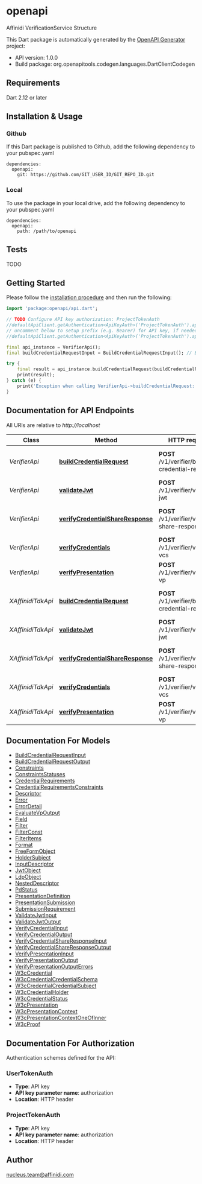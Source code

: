 # openapi

Affinidi VerificationService Structure

This Dart package is automatically generated by the [OpenAPI Generator](https://openapi-generator.tech) project:

- API version: 1.0.0
- Build package: org.openapitools.codegen.languages.DartClientCodegen

## Requirements

Dart 2.12 or later

## Installation & Usage

### Github

If this Dart package is published to Github, add the following dependency to your pubspec.yaml

```
dependencies:
  openapi:
    git: https://github.com/GIT_USER_ID/GIT_REPO_ID.git
```

### Local

To use the package in your local drive, add the following dependency to your pubspec.yaml

```
dependencies:
  openapi:
    path: /path/to/openapi
```

## Tests

TODO

## Getting Started

Please follow the [installation procedure](#installation--usage) and then run the following:

```dart
import 'package:openapi/api.dart';

// TODO Configure API key authorization: ProjectTokenAuth
//defaultApiClient.getAuthentication<ApiKeyAuth>('ProjectTokenAuth').apiKey = 'YOUR_API_KEY';
// uncomment below to setup prefix (e.g. Bearer) for API key, if needed
//defaultApiClient.getAuthentication<ApiKeyAuth>('ProjectTokenAuth').apiKeyPrefix = 'Bearer';

final api_instance = VerifierApi();
final buildCredentialRequestInput = BuildCredentialRequestInput(); // BuildCredentialRequestInput | BuildCredentialRequest

try {
    final result = api_instance.buildCredentialRequest(buildCredentialRequestInput);
    print(result);
} catch (e) {
    print('Exception when calling VerifierApi->buildCredentialRequest: $e\n');
}

```

## Documentation for API Endpoints

All URIs are relative to _http://localhost_

| Class             | Method                                                                                     | HTTP request                                   | Description                     |
| ----------------- | ------------------------------------------------------------------------------------------ | ---------------------------------------------- | ------------------------------- |
| _VerifierApi_     | [**buildCredentialRequest**](doc//VerifierApi.md#buildcredentialrequest)                   | **POST** /v1/verifier/build-credential-request | Builds credential share request |
| _VerifierApi_     | [**validateJwt**](doc//VerifierApi.md#validatejwt)                                         | **POST** /v1/verifier/validate-jwt             | Validates JWT token             |
| _VerifierApi_     | [**verifyCredentialShareResponse**](doc//VerifierApi.md#verifycredentialshareresponse)     | **POST** /v1/verifier/verify-share-response    | Verifying share response token  |
| _VerifierApi_     | [**verifyCredentials**](doc//VerifierApi.md#verifycredentials)                             | **POST** /v1/verifier/verify-vcs               | Verifying VC                    |
| _VerifierApi_     | [**verifyPresentation**](doc//VerifierApi.md#verifypresentation)                           | **POST** /v1/verifier/verify-vp                | Verifying VP                    |
| _XAffinidiTdkApi_ | [**buildCredentialRequest**](doc//XAffinidiTdkApi.md#buildcredentialrequest)               | **POST** /v1/verifier/build-credential-request | Builds credential share request |
| _XAffinidiTdkApi_ | [**validateJwt**](doc//XAffinidiTdkApi.md#validatejwt)                                     | **POST** /v1/verifier/validate-jwt             | Validates JWT token             |
| _XAffinidiTdkApi_ | [**verifyCredentialShareResponse**](doc//XAffinidiTdkApi.md#verifycredentialshareresponse) | **POST** /v1/verifier/verify-share-response    | Verifying share response token  |
| _XAffinidiTdkApi_ | [**verifyCredentials**](doc//XAffinidiTdkApi.md#verifycredentials)                         | **POST** /v1/verifier/verify-vcs               | Verifying VC                    |
| _XAffinidiTdkApi_ | [**verifyPresentation**](doc//XAffinidiTdkApi.md#verifypresentation)                       | **POST** /v1/verifier/verify-vp                | Verifying VP                    |

## Documentation For Models

- [BuildCredentialRequestInput](doc//BuildCredentialRequestInput.md)
- [BuildCredentialRequestOutput](doc//BuildCredentialRequestOutput.md)
- [Constraints](doc//Constraints.md)
- [ConstraintsStatuses](doc//ConstraintsStatuses.md)
- [CredentialRequirements](doc//CredentialRequirements.md)
- [CredentialRequirementsConstraints](doc//CredentialRequirementsConstraints.md)
- [Descriptor](doc//Descriptor.md)
- [Error](doc//Error.md)
- [ErrorDetail](doc//ErrorDetail.md)
- [EvaluateVpOutput](doc//EvaluateVpOutput.md)
- [Field](doc//Field.md)
- [Filter](doc//Filter.md)
- [FilterConst](doc//FilterConst.md)
- [FilterItems](doc//FilterItems.md)
- [Format](doc//Format.md)
- [FreeFormObject](doc//FreeFormObject.md)
- [HolderSubject](doc//HolderSubject.md)
- [InputDescriptor](doc//InputDescriptor.md)
- [JwtObject](doc//JwtObject.md)
- [LdpObject](doc//LdpObject.md)
- [NestedDescriptor](doc//NestedDescriptor.md)
- [PdStatus](doc//PdStatus.md)
- [PresentationDefinition](doc//PresentationDefinition.md)
- [PresentationSubmission](doc//PresentationSubmission.md)
- [SubmissionRequirement](doc//SubmissionRequirement.md)
- [ValidateJwtInput](doc//ValidateJwtInput.md)
- [ValidateJwtOutput](doc//ValidateJwtOutput.md)
- [VerifyCredentialInput](doc//VerifyCredentialInput.md)
- [VerifyCredentialOutput](doc//VerifyCredentialOutput.md)
- [VerifyCredentialShareResponseInput](doc//VerifyCredentialShareResponseInput.md)
- [VerifyCredentialShareResponseOutput](doc//VerifyCredentialShareResponseOutput.md)
- [VerifyPresentationInput](doc//VerifyPresentationInput.md)
- [VerifyPresentationOutput](doc//VerifyPresentationOutput.md)
- [VerifyPresentationOutputErrors](doc//VerifyPresentationOutputErrors.md)
- [W3cCredential](doc//W3cCredential.md)
- [W3cCredentialCredentialSchema](doc//W3cCredentialCredentialSchema.md)
- [W3cCredentialCredentialSubject](doc//W3cCredentialCredentialSubject.md)
- [W3cCredentialHolder](doc//W3cCredentialHolder.md)
- [W3cCredentialStatus](doc//W3cCredentialStatus.md)
- [W3cPresentation](doc//W3cPresentation.md)
- [W3cPresentationContext](doc//W3cPresentationContext.md)
- [W3cPresentationContextOneOfInner](doc//W3cPresentationContextOneOfInner.md)
- [W3cProof](doc//W3cProof.md)

## Documentation For Authorization

Authentication schemes defined for the API:

### UserTokenAuth

- **Type**: API key
- **API key parameter name**: authorization
- **Location**: HTTP header

### ProjectTokenAuth

- **Type**: API key
- **API key parameter name**: authorization
- **Location**: HTTP header

## Author

nucleus.team@affinidi.com
